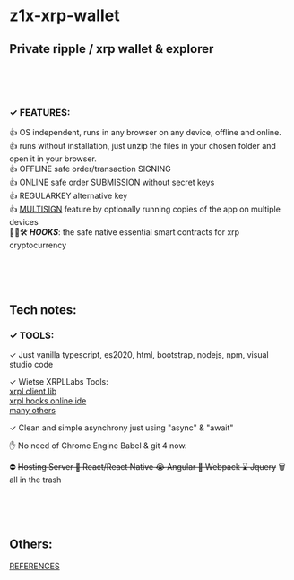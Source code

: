 # z1x-xrp-wallet
## Private ripple / xrp wallet & explorer<br/>

<br/><br/><br/>
### ✓ FEATURES:


 👍 OS independent, runs in any browser on any device, offline and online.<br/>
 👍 runs without installation, just unzip the files in your chosen folder and open it in your browser.<br/>
 👍 OFFLINE safe order/transaction SIGNING<br/>
 👍 ONLINE safe order SUBMISSION without secret keys<br/>
 👍 REGULARKEY alternative key<br/>
 👍 [MULTISIGN](https://github.com/f1f47a23/z1x-xrp-wallet/blob/main/docs/z1x-wallet-multisig.jpg) feature by optionally running copies of the app on multiple devices<br/>
 🚧👷🛠️ ***HOOKS***: the safe native essential smart contracts for xrp cryptocurrency<br/>



<br/><br/><br/>
## Tech notes:


### ✓ TOOLS:

 ✓ Just vanilla typescript, es2020, html, bootstrap, nodejs, npm, visual studio code<br/>

 ✓ Wietse XRPLLabs Tools:<br/>
    [xrpl client lib](https://xrpl.org/)<br/>
    [xrpl hooks online ide](http://hooks.xrpl.org)<br/>
    [many others](https://github.com/f1f47a23?tab=stars)<br/>

 ✓ Clean and simple asynchrony just using "async" & "await" <br/>
 

 ✋ No need of ~~Chrome Engine~~  ~~Babel~~ & ~~git~~ 4 now.<br/>

 ⛔ ~~Hosting Server   💩 React/React Native   😭 Angular   🦴  Webpack   ⌛ Jquery~~ 🗑️ all in the trash<br/>
 
 
 
<br/><br/><br/>
## Others:

 [REFERENCES](https://github.com/f1f47a23/z1x-xrp-wallet/blob/main/docs/awesome-references.md)









